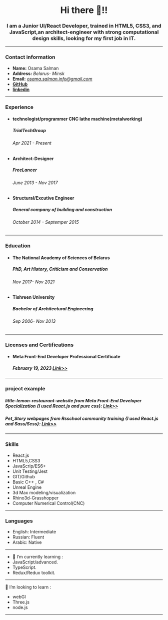 
<h1 align="center">Hi there 👋!! </h1>


<h3 align="center">I am a Junior UI/React Developer, trained in HTML5, CSS3, and JavaScript,an architect-engineer with strong computational design skills, looking for my first job in IT.</h3>

---

### **Contact information**
- **Name:** Osama Salman
- **Address:** _Belarus- Minsk_
- **Email:** *osama.salman.info@gmail.com*
- [**GitHub**](https://github.com/Osama-arch)
- [**linkedin**](https://www.linkedin.com/in/osama-salman-577926166) 


---


### **Experience**

- #### technologist/programmer CNC lathe machine(metalworking)

  ##### TrialTechGroup

  ###### Apr 2021 - Present

- #### Architect-Designer

  ##### FreeLancer

  ###### June 2013 - Nov 2017

- #### Structural/Excutive Engineer

  ##### General company of building and construction

  ###### October 2014 - Septemper 2015

---

### **Education**

- #### The National Academy of Sciences of Belarus

  ##### PhD, Art History, Criticism and Conservation

  ###### Nov 2017- Nov 2021

- #### Tishreen University

  ##### Bachelor of Architectural Engineering

  ###### Sep 2006- Nov 2013

---

### **Licenses and Certifications**

- #### Meta Front-End Developer Professional Certificate

  ##### February 19, 2023 [Link>>](https://coursera.org/share/3abc18924460c2af8dd2c0e21e00f71a)

---
### **project example**
##### little-lemon-restaurant-website from Meta Front-End Developer Specialization {I used React.js and pure css}: [Link>>](https://osama-arch.github.io/LIttle_lemon_React/)
##### Pet_Story webpages from Rsschool community training {I used React.js and Sass/Scss}: [Link>>](https://osama-arch.github.io/petStory/)
----------

### **Skills**

- React.js 
- HTML5,CSS3
- JavaScrip/ES6+
- Unit Testing/Jest
- GIT/Github
- Basic C++ , C#
- Unreal Engine
- 3d Max modeling/visualization
- Rhino3d-Grasshopper
- Computer Numerical Control(CNC)

---

### **Languages**
- English: Intermediate
- Russian: Fluent
- Arabic: Native
---
- 🌱 I’m currently learning :
- JavaScript/advanced.
- TypeScript.
- Redux/Redux toolkit.
---
👯 I’m looking to learn :
- webGl
- Three.js
- node.js
---
<!--
**Osama-arch/Osama-arch** is a ✨ _special_ ✨ repository because its `README.md` (this file) appears on your GitHub profile.

Here are some ideas to get you started:

- 🔭 I’m currently working on ...
- 🌱 I’m currently learning ...
- 👯 I’m looking to collaborate on ...
- 🤔 I’m looking for help with ...
- 💬 Ask me about ...
- 📫 How to reach me: ...
- 😄 Pronouns: ...
- ⚡ Fun fact: ...
-->
